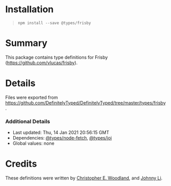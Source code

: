 # Installation
> `npm install --save @types/frisby`

# Summary
This package contains type definitions for Frisby (https://github.com/vlucas/frisby).

# Details
Files were exported from https://github.com/DefinitelyTyped/DefinitelyTyped/tree/master/types/frisby.

### Additional Details
 * Last updated: Thu, 14 Jan 2021 20:56:15 GMT
 * Dependencies: [@types/node-fetch](https://npmjs.com/package/@types/node-fetch), [@types/joi](https://npmjs.com/package/@types/joi)
 * Global values: none

# Credits
These definitions were written by [Christopher E. Woodland](https://github.com/cwoodland), and [Johnny Li](https://github.com/johnny4753).
